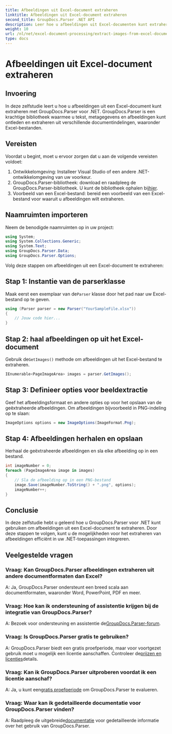 ```yaml
---
title: Afbeeldingen uit Excel-document extraheren
linktitle: Afbeeldingen uit Excel-document extraheren
second_title: GroupDocs.Parser .NET API
description: Leer hoe u afbeeldingen uit Excel-documenten kunt extraheren met GroupDocs.Parser voor .NET. Stapsgewijze handleiding met codevoorbeelden.
weight: 10
url: /nl/net/excel-document-processing/extract-images-from-excel-document/
type: docs
---
```

# Afbeeldingen uit Excel-document extraheren

## Invoering
In deze zelfstudie leert u hoe u afbeeldingen uit een Excel-document kunt extraheren met GroupDocs.Parser voor .NET. GroupDocs.Parser is een krachtige bibliotheek waarmee u tekst, metagegevens en afbeeldingen kunt ontleden en extraheren uit verschillende documentindelingen, waaronder Excel-bestanden.
## Vereisten
Voordat u begint, moet u ervoor zorgen dat u aan de volgende vereisten voldoet:
1. Ontwikkelomgeving: Installeer Visual Studio of een andere .NET-ontwikkelomgeving van uw voorkeur.
2.  GroupDocs.Parser-bibliotheek: download en raadpleeg de GroupDocs.Parser-bibliotheek. U kunt de bibliotheek ophalen bij[hier](https://releases.groupdocs.com/parser/net/).
3. Voorbeeld van een Excel-bestand: bereid een voorbeeld van een Excel-bestand voor waaruit u afbeeldingen wilt extraheren.
## Naamruimten importeren
Neem de benodigde naamruimten op in uw project:
```csharp
using System;
using System.Collections.Generic;
using System.Text;
using GroupDocs.Parser.Data;
using GroupDocs.Parser.Options;
```
Volg deze stappen om afbeeldingen uit een Excel-document te extraheren:
## Stap 1: Instantie van de parserklasse
 Maak eerst een exemplaar van de`Parser` klasse door het pad naar uw Excel-bestand op te geven.
```csharp
using (Parser parser = new Parser("YourSampleFile.xlsx"))
{
    // Jouw code hier...
}
```
## Stap 2: haal afbeeldingen op uit het Excel-document
 Gebruik de`GetImages()` methode om afbeeldingen uit het Excel-bestand te extraheren.
```csharp
IEnumerable<PageImageArea> images = parser.GetImages();
```
## Stap 3: Definieer opties voor beeldextractie
Geef het afbeeldingsformaat en andere opties op voor het opslaan van de geëxtraheerde afbeeldingen. Om afbeeldingen bijvoorbeeld in PNG-indeling op te slaan:
```csharp
ImageOptions options = new ImageOptions(ImageFormat.Png);
```
## Stap 4: Afbeeldingen herhalen en opslaan
Herhaal de geëxtraheerde afbeeldingen en sla elke afbeelding op in een bestand.
```csharp
int imageNumber = 0;
foreach (PageImageArea image in images)
{
    // Sla de afbeelding op in een PNG-bestand
    image.Save(imageNumber.ToString() + ".png", options);
    imageNumber++;
}
```
## Conclusie
In deze zelfstudie hebt u geleerd hoe u GroupDocs.Parser voor .NET kunt gebruiken om afbeeldingen uit een Excel-document te extraheren. Door deze stappen te volgen, kunt u de mogelijkheden voor het extraheren van afbeeldingen efficiënt in uw .NET-toepassingen integreren.

## Veelgestelde vragen
### Vraag: Kan GroupDocs.Parser afbeeldingen extraheren uit andere documentformaten dan Excel?
A: Ja, GroupDocs.Parser ondersteunt een breed scala aan documentformaten, waaronder Word, PowerPoint, PDF en meer.
### Vraag: Hoe kan ik ondersteuning of assistentie krijgen bij de integratie van GroupDocs.Parser?
 A: Bezoek voor ondersteuning en assistentie de[GroupDocs.Parser-forum](https://forum.groupdocs.com/c/parser/17).
### Vraag: Is GroupDocs.Parser gratis te gebruiken?
 A: GroupDocs.Parser biedt een gratis proefperiode, maar voor voortgezet gebruik moet u mogelijk een licentie aanschaffen. Controleer de[prijzen en licenties](https://purchase.groupdocs.com/buy)details.
### Vraag: Kan ik GroupDocs.Parser uitproberen voordat ik een licentie aanschaf?
 A: Ja, u kunt een[gratis proefperiode](https://releases.groupdocs.com/) om GroupDocs.Parser te evalueren.
### Vraag: Waar kan ik gedetailleerde documentatie voor GroupDocs.Parser vinden?
 A: Raadpleeg de uitgebreide[documentatie](https://tutorials.groupdocs.com/parser/net/) voor gedetailleerde informatie over het gebruik van GroupDocs.Parser.